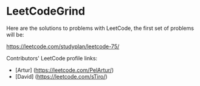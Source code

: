 # LeetCodeGrind

Here are the solutions to problems with LeetCode, the first set of problems will be:

https://leetcode.com/studyplan/leetcode-75/

Contributors' LeetCode profile links:

- [Artur] (https://leetcode.com/PelArtur/)
- [David] (https://leetcode.com/sTiro/)

